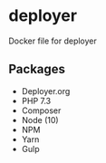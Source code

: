# deployer
Docker file for deployer

## Packages

 - Deployer.org
 - PHP 7.3
 - Composer
 - Node (10)
 - NPM
 - Yarn
 - Gulp
